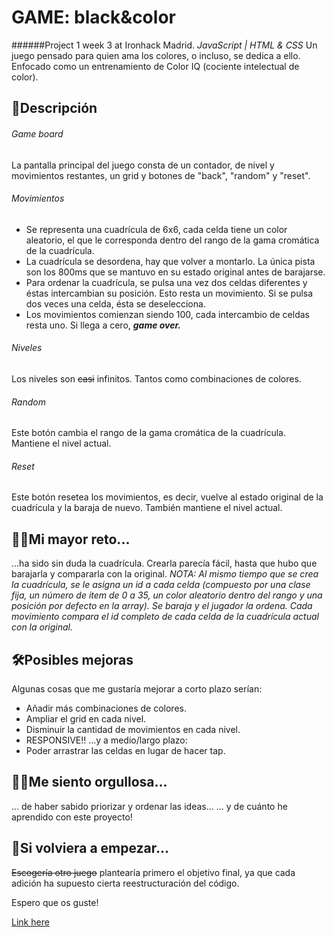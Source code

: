 # GAME: black&color
######Project 1 week 3 at Ironhack Madrid. *JavaScript | HTML & CSS*
Un juego pensado para quien ama los colores, o incluso, se dedica a ello. Enfocado como un entrenamiento de Color IQ (cociente intelectual de color).

## 🧩Descripción
###### Game board
La pantalla principal del juego consta de un contador, de nivel y movimientos restantes, un grid  y botones de "back", "random" y "reset".

###### Movimientos
- Se representa una cuadrícula de 6x6, cada celda tiene un color aleatorio, el que le corresponda dentro del rango de la gama cromática de la cuadrícula. 
- La cuadrícula se desordena, hay que volver a montarlo. La única pista son los 800ms que se mantuvo en su estado original antes de barajarse.
- Para ordenar la cuadrícula, se pulsa una vez dos celdas diferentes y éstas intercambian su posición. Esto resta un movimiento. Si se pulsa dos veces una celda, ésta se deselecciona.
- Los movimientos comienzan siendo 100, cada intercambio de celdas resta uno. Si llega a cero, ***game over.***

###### Niveles
Los niveles son ~~casi~~ infinitos. Tantos como combinaciones de colores.

###### Random
Este botón cambia el rango de la gama cromática de la cuadrícula. Mantiene el nivel actual.

###### Reset
Este botón resetea los movimientos, es decir, vuelve al estado original de la cuadrícula y la baraja de nuevo. También mantiene el nivel actual.

## 💪🏻Mi mayor reto...
...ha sido sin duda la cuadrícula. Crearla parecía fácil, hasta que hubo que barajarla y compararla con la original. 
*NOTA: Al mismo tiempo que se crea la cuadrícula, se le asigna un id a cada celda (compuesto por una clase fija, un número de item de 0 a 35, un color aleatorio dentro del rango y una posición por defecto en la array). Se baraja y el jugador la ordena. Cada movimiento compara el id completo de cada celda de la cuadrícula actual con la original.*

## 🛠Posibles mejoras
Algunas cosas que me gustaría mejorar a corto plazo serían: 
- Añadir más combinaciones de colores. 
- Ampliar el grid en cada nivel. 
- Disminuir la cantidad de movimientos en cada nivel.
- RESPONSIVE!!
...y a medio/largo plazo:
- Poder arrastrar las celdas en lugar de hacer tap.

## 👏🏻Me siento orgullosa...
... de haber sabido priorizar y ordenar las ideas...
... y de cuánto he aprendido con este proyecto!

## 🤔Si volviera a empezar...
~~Escogería otro juego~~ plantearía primero el objetivo final, ya que cada adición ha supuesto cierta reestructuración del código.

Espero que os guste! 

[Link here](https://pauromeropau.github.io/black-colors/)

